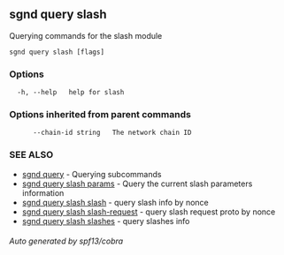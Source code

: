 ## sgnd query slash

Querying commands for the slash module

```
sgnd query slash [flags]
```

### Options

```
  -h, --help   help for slash
```

### Options inherited from parent commands

```
      --chain-id string   The network chain ID
```

### SEE ALSO

* [sgnd query](sgnd_query.md)	 - Querying subcommands
* [sgnd query slash params](sgnd_query_slash_params.md)	 - Query the current slash parameters information
* [sgnd query slash slash](sgnd_query_slash_slash.md)	 - query slash info by nonce
* [sgnd query slash slash-request](sgnd_query_slash_slash-request.md)	 - query slash request proto by nonce
* [sgnd query slash slashes](sgnd_query_slash_slashes.md)	 - query slashes info

###### Auto generated by spf13/cobra
